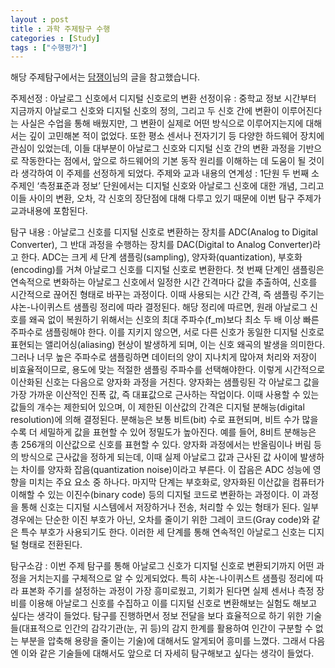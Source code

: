 ```yaml
---
layout : post
title : 과학 주제탐구 수행
categories : [Study]
tags : ["수행평가"]
---
```

해당 주제탐구에서는 <a href="https://linecard.tistory.com/22">담쟁이</a>님의 글을 참고했습니다.

주제선정 : 아날로그 신호에서 디지털 신호로의 변환
선정이유 : 중학교 정보 시간부터 지금까지 아날로그 신호와 디지털 신호의 정의, 그리고 두 신호 간에 변환이 이루어진다는 사실은 수업을 통해 배웠지만, 그 변환이 실제로 어떤 방식으로 이루어지는지에 대해서는 깊이 고민해본 적이 없었다. 또한 평소 센서나 전자기기 등 다양한 하드웨어 장치에 관심이 있었는데, 이들 대부분이 아날로그 신호와 디지털 신호 간의 변환 과정을 기반으로 작동한다는 점에서, 앞으로 하드웨어의 기본 동작 원리를 이해하는 데 도움이 될 것이라 생각하여 이 주제를 선정하게 되었다.
주제와 교과 내용의 연계성 : 1단원 두 번째 소주제인 ‘측정표준과 정보’ 단원에서는 디지털 신호와 아날로그 신호에 대한 개념, 그리고 이들 사이의 변환, 오차, 각 신호의 장단점에 대해 다루고 있기 때문에 이번 탐구 주제가 교과내용에 포함된다.

탐구 내용 : 
 아날로그 신호를 디지털 신호로 변환하는 장치를 ADC(Analog to Digital Converter), 그 반대 과정을 수행하는 장치를 DAC(Digital to Analog Converter)라고 한다. ADC는 크게 세 단계 샘플링(sampling), 양자화(quantization), 부호화(encoding)를 거쳐 아날로그 신호를 디지털 신호로 변환한다.
 첫 번째 단계인 샘플링은 연속적으로 변화하는 아날로그 신호에서 일정한 시간 간격마다 값을 추출하여, 신호를 시간적으로 끊어진 형태로 바꾸는 과정이다. 이때 사용되는 시간 간격, 즉 샘플링 주기는 샤논-나이퀴스트 샘플링 정리에 따라 결정된다. 해당 정리에 따르면, 원래 아날로그 신호를 왜곡 없이 복원하기 위해서는 신호의 최대 주파수(f_m)보다 최소 두 배 이상 빠른 주파수로 샘플링해야 한다. 이를 지키지 않으면, 서로 다른 신호가 동일한 디지털 신호로 표현되는 앨리어싱(aliasing) 현상이 발생하게 되며, 이는 신호 왜곡의 발생을 의미한다. 그러나 너무 높은 주파수로 샘플링하면 데이터의 양이 지나치게 많아져 처리와 저장이 비효율적이므로, 용도에 맞는 적절한 샘플링 주파수를 선택해야한다.
 이렇게 시간적으로 이산화된 신호는 다음으로 양자화 과정을 거친다. 양자화는 샘플링된 각 아날로그 값을 가장 가까운 이산적인 진폭 값, 즉 대표값으로 근사하는 작업이다. 이때 사용할 수 있는 값들의 개수는 제한되어 있으며, 이 제한된 이산값의 간격은 디지털 분해능(digital resolution)에 의해 결정된다. 분해능은 보통 비트(bit) 수로 표현되며, 비트 수가 많을수록 더 세밀하게 값을 표현할 수 있어 정밀도가 높아진다. 예를 들어, 8비트 분해능은 총 256개의 이산값으로 신호를 표현할 수 있다. 양자화 과정에서는 반올림이나 버림 등의 방식으로 근사값을 정하게 되는데, 이때 실제 아날로그 값과 근사된 값 사이에 발생하는 차이를 양자화 잡음(quantization noise)이라고 부른다. 이 잡음은 ADC 성능에 영향을 미치는 주요 요소 중 하나다.
 마지막 단계는 부호화로, 양자화된 이산값을 컴퓨터가 이해할 수 있는 이진수(binary code) 등의 디지털 코드로 변환하는 과정이다. 이 과정을 통해 신호는 디지털 시스템에서 저장하거나 전송, 처리할 수 있는 형태가 된다. 일부 경우에는 단순한 이진 부호가 아닌, 오차를 줄이기 위한 그레이 코드(Gray code)와 같은 특수 부호가 사용되기도 한다.
 이러한 세 단계를 통해 연속적인 아날로그 신호는 디지털 형태로 전환된다.

탐구소감 : 
이번 주제 탐구를 통해 아날로그 신호가 디지털 신호로 변환되기까지 어떤 과정을 거치는지를 구체적으로 알 수 있게되었다. 특히 샤논-나이퀴스트 샘플링 정리에 따라 표본화 주기를 설정하는 과정이 가장 흥미로웠고, 기회가 된다면 실제 센서나 측정 장비를 이용해 아날로그 신호를 수집하고 이를 디지털 신호로 변환해보는 실험도 해보고 싶다는 생각이 들었다. 탐구를 진행하면서 정보 전달을 보다 효율적으로 하기 위한 기술들(대표적으로 인간의 감각기관(눈, 귀 등)의 감지 한계를 활용하여 인간이 구분할 수 없는 부분을 압축해 용량을 줄이는 기술)에 대해서도 알게되어 흥미를 느꼈다. 그래서 다음엔 이와 같은 기술들에 대해서도 앞으로 더 자세히 탐구해보고 싶다는 생각이 들었다.